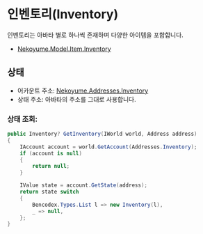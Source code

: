 # 인벤토리(Inventory)

인벤토리는 아바타 별로 하나씩 존재하며 다양한 아이템을 포함합니다.

- [Nekoyume.Model.Item.Inventory](https://github.com/planetarium/lib9c/blob/1.17.3/Lib9c/Model/Item/Inventory.cs)

## 상태

- 어카운트 주소: [Nekoyume.Addresses.Inventory](https://github.com/planetarium/lib9c/blob/1.17.3/Lib9c/Addresses.cs#L45)
- 상태 주소: 아바타의 주소를 그대로 사용합니다.

### 상태 조회:

```cs
public Inventory? GetInventory(IWorld world, Address address)
{
    IAccount account = world.GetAccount(Addresses.Inventory);
    if (account is null)
    {
        return null;
    }

    IValue state = account.GetState(address);
    return state switch
    {
        Bencodex.Types.List l => new Inventory(l),
        _ => null,
    };
}
```

